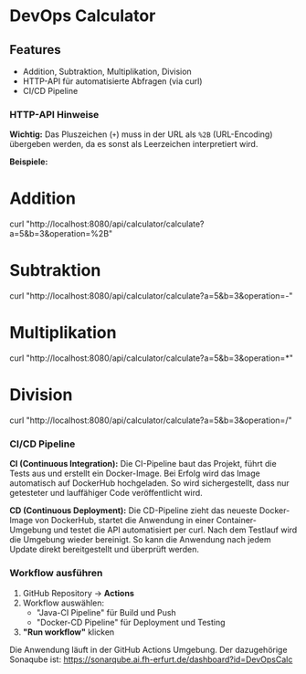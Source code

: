 # DevOps Calculator

## Features
- Addition, Subtraktion, Multiplikation, Division
- HTTP-API für automatisierte Abfragen (via curl)
- CI/CD Pipeline

### HTTP-API Hinweise
**Wichtig:** Das Pluszeichen (`+`) muss in der URL als `%2B` (URL-Encoding) übergeben werden, da es sonst als Leerzeichen interpretiert wird.

**Beispiele:**
# Addition
curl "http://localhost:8080/api/calculator/calculate?a=5&b=3&operation=%2B"
# Subtraktion
curl "http://localhost:8080/api/calculator/calculate?a=5&b=3&operation=-"
# Multiplikation
curl "http://localhost:8080/api/calculator/calculate?a=5&b=3&operation=*"
# Division
curl "http://localhost:8080/api/calculator/calculate?a=5&b=3&operation=/"

### CI/CD Pipeline
**CI (Continuous Integration):**
Die CI-Pipeline baut das Projekt, führt die Tests aus und erstellt ein Docker-Image. Bei Erfolg wird das Image automatisch auf DockerHub hochgeladen. So wird sichergestellt, dass nur getesteter und lauffähiger Code veröffentlicht wird.

**CD (Continuous Deployment):**
Die CD-Pipeline zieht das neueste Docker-Image von DockerHub, startet die Anwendung in einer Container-Umgebung und testet die API automatisiert per curl. Nach dem Testlauf wird die Umgebung wieder bereinigt. So kann die Anwendung nach jedem Update direkt bereitgestellt und überprüft werden.

### Workflow ausführen
1. GitHub Repository → **Actions**
2. Workflow auswählen:
   - "Java-CI Pipeline" für Build und Push
   - "Docker-CD Pipeline" für Deployment und Testing
3. **"Run workflow"** klicken

Die Anwendung läuft in der GitHub Actions Umgebung.
Der dazugehörige Sonaqube ist: https://sonarqube.ai.fh-erfurt.de/dashboard?id=DevOpsCalc
